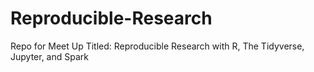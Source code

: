 # Reproducible-Research
Repo for Meet Up Titled: Reproducible Research with R, The Tidyverse, Jupyter, and Spark
